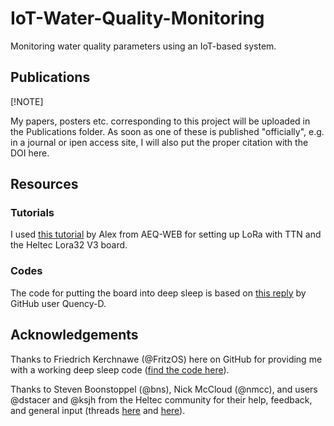 # IoT-Water-Quality-Monitoring
Monitoring water quality parameters using an IoT-based system.

<h2>Publications</h2>
[!NOTE]
<p>My papers, posters etc. corresponding to this project will be uploaded in the Publications folder. As soon as one of these is published "officially", e.g. in a journal or ipen access site, I will also put the proper citation with the DOI here.</p>

<h2>Resources</h2>
<h3>Tutorials</h3>
<p>I used <a href="https://www.aeq-web.com/heltec-lora32-v3-board-arduino-ide-lorawan-setup/">this tutorial</a> by Alex from AEQ-WEB for setting up LoRa with TTN and the Heltec Lora32 V3 board.</p>
<h3>Codes</h3>
<p>The code for putting the board into deep sleep is based on <a href="https://github.com/Heltec-Aaron-Lee/WiFi_Kit_series/issues/6#issuecomment-1574824770">this reply</a> by GitHub user Quency-D.</p>

<h2>Acknowledgements</h2>
<p>Thanks to Friedrich Kerchnawe (@FritzOS) here on GitHub for providing me with a working deep sleep code (<a href="https://github.com/JuliaSteiwer/IoT-Water-Quality-Monitoring/issues/1#issue-2075032778">find the code here</a>).</p>
<p>Thanks to Steven Boonstoppel (@bns), Nick McCloud (@nmcc), and users @dstacer and @ksjh from the Heltec community for their help, feedback, and general input (threads <a href="http://community.heltec.cn/t/connecting-multiple-sensors-to-heltec-lora-v3-board-and-sending-the-data-to-thingspeak/14329">here</a> and <a href="http://community.heltec.cn/t/wifi-lora-32-v3-send-sensor-data-via-lora-then-go-back-to-deep-sleep/14392">here</a>).</p>
